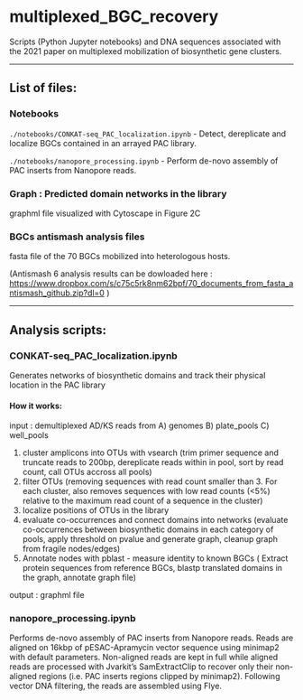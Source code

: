 # multiplexed_BGC_recovery

Scripts (Python Jupyter notebooks) and DNA sequences associated with the 2021 paper on multiplexed mobilization of biosynthetic gene clusters.  

---
## List of files:

### Notebooks
```./notebooks/CONKAT-seq_PAC_localization.ipynb``` - Detect, dereplicate and localize BGCs contained in an arrayed PAC library.

```./notebooks/nanopore_processing.ipynb``` - Perform de-novo assembly of PAC inserts from Nanopore reads.

### Graph : Predicted domain networks in the library
graphml file visualized with Cytoscape in Figure 2C

### BGCs antismash analysis files
fasta file of the 70 BGCs mobilized into heterologous hosts.

(Antismash 6 analysis results can be dowloaded here : https://www.dropbox.com/s/c75c5rk8nm62bpf/70_documents_from_fasta_antismash_github.zip?dl=0 )

---

## Analysis scripts:
### CONKAT-seq_PAC_localization.ipynb
Generates networks of biosynthetic domains and track their physical location in the PAC library


#### How it works:
input : demultiplexed AD/KS reads from A) genomes B) plate_pools C) well_pools
1) cluster amplicons into OTUs with vsearch (trim primer sequence and truncate reads to 200bp, dereplicate reads within in pool, sort by read count, call OTUs accross all pools)
2) filter OTUs (removing sequences with read count smaller than 3. For each cluster, also removes sequences with low read counts (<5%) relative to the maximum read count of a sequence in the cluster)
3) localize positions of OTUs in the library
4) evaluate co-occurrences and connect domains into networks (evaluate co-occurrences between biosynthetic domains in each category of pools, apply threshold on pvalue and generate graph, cleanup graph from fragile nodes/edges)
5) Annotate nodes with pblast - measure identity to known BGCs ( Extract protein sequences from reference BGCs, blastp translated domains in the graph, annotate graph file)

output : graphml file



### nanopore_processing.ipynb
Performs de-novo assembly of PAC inserts from Nanopore reads. Reads are aligned on 16kbp of pESAC-Apramycin vector sequence using minimap2 with default parameters. Non-aligned reads are kept in full while aligned reads are processed with Jvarkit’s SamExtractClip to recover only their non-aligned regions (i.e. PAC inserts regions clipped by minimap2). Following vector DNA filtering, the reads are assembled using Flye.
